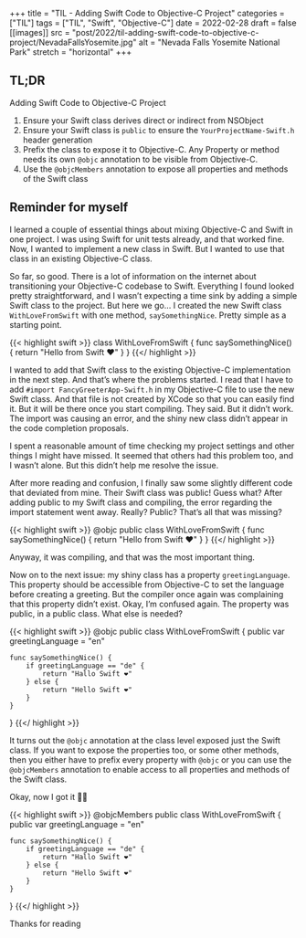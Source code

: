+++
title = "TIL - Adding Swift Code to Objective-C Project"
categories = ["TIL"]
tags = ["TIL", "Swift", "Objective-C"]
date = 2022-02-28
draft = false
[[images]]
  src = "post/2022/til-adding-swift-code-to-objective-c-project/NevadaFallsYosemite.jpg"
  alt = "Nevada Falls Yosemite National Park"
  stretch = "horizontal"
+++

## TL;DR

Adding Swift Code to Objective-C Project

1) Ensure your Swift class derives direct or indirect from NSObject
2) Ensure your Swift class is `public` to ensure the `YourProjectName-Swift.h` header generation
3) Prefix the class to expose it to Objective-C. Any Property or method needs its own `@objc` annotation to be visible from Objective-C.
4) Use the `@objcMembers` annotation to expose all properties and methods of the Swift class

## Reminder for myself

I learned a couple of essential things about mixing Objective-C and Swift in one project.
I was using Swift for unit tests already, and that worked fine.
Now, I wanted to implement a new class in Swift. But I wanted to use that class in an existing Objective-C class.

So far, so good. There is a lot of information on the internet about transitioning your Objective-C codebase to Swift. Everything I found looked pretty straightforward, and I wasn’t expecting a time sink by adding a simple Swift class to the project. But here we go…
I created the new Swift class `WithLoveFromSwift` with one method, `saySomethingNice`. Pretty simple as a starting point. 

{{< highlight swift >}}
class WithLoveFromSwift {
    func saySomethingNice() {
        return "Hello from Swift ❤️"
    }
}
{{</ highlight >}}

I wanted to add that Swift class to the existing Objective-C implementation in the next step. And that’s where the problems started. I read that I have to add `#import FancyGreeterApp-Swift.h` in my Objective-C file to use the new Swift class. And that file is not created by XCode so that you can easily find it. But it will be there once you start compiling. They said. But it didn’t work. The import was causing an error, and the shiny new class didn’t appear in the code completion proposals.

I spent a reasonable amount of time checking my project settings and other things I might have missed. It seemed that others had this problem too, and I wasn’t alone. But this didn’t help me resolve the issue.

After more reading and confusion, I finally saw some slightly different code that deviated from mine. Their Swift class was public! Guess what? After adding public to my Swift class and compiling, the error regarding the import statement went away. Really? Public? That’s all that was missing?

{{< highlight swift >}}
@objc public class WithLoveFromSwift {
    func saySomethingNice() {
        return "Hello from Swift ❤️"
    }
}
{{</ highlight >}}

Anyway, it was compiling, and that was the most important thing.

Now on to the next issue: my shiny class has a property `greetingLanguage`. This property should be accessible from Objective-C to set the language before creating a greeting. But the compiler once again was complaining that this property didn’t exist. Okay, I’m confused again. The property was public, in a public class. What else is needed?

{{< highlight swift >}}
@objc public class WithLoveFromSwift {
    public var greetingLanguage = "en"

    func saySomethingNice() {
        if greetingLanguage == "de" {
            return "Hallo Swift ❤️"
        } else {
            return "Hello Swift ❤️"
        }
    }
}
{{</ highlight >}}

It turns out the `@objc` annotation at the class level exposed just the Swift class. If you want to expose the properties too, or some other methods, then you either have to prefix every property with `@objc` or you can use the `@objcMembers` annotation to enable access to all properties and methods of the Swift class.

Okay, now I got it 👍🏼

{{< highlight swift >}}
@objcMembers public class WithLoveFromSwift {
    public var greetingLanguage = "en"

    func saySomethingNice() {
        if greetingLanguage == "de" {
            return "Hallo Swift ❤️"
        } else {
            return "Hello Swift ❤️"
        }
    }
}
{{</ highlight >}}

Thanks for reading